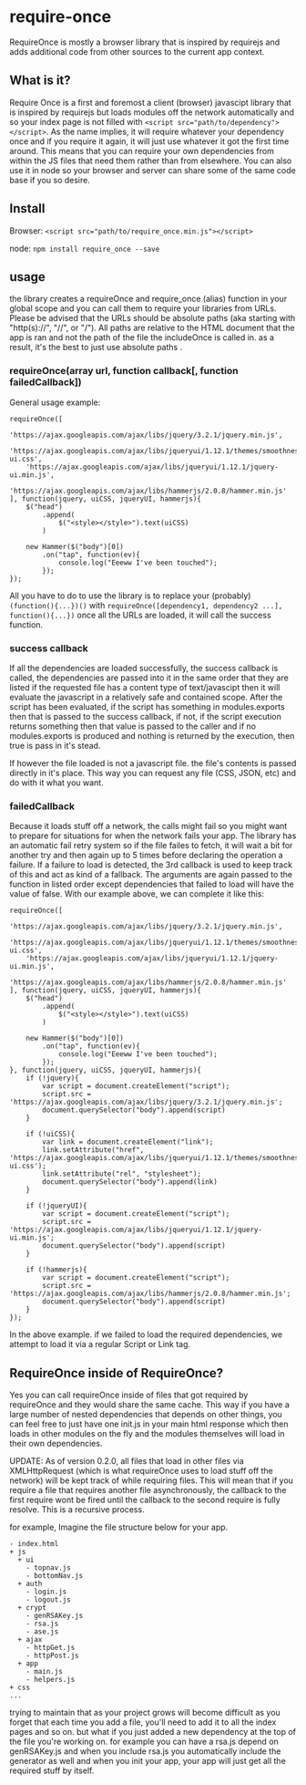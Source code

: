 # require-once
RequireOnce is mostly a browser library that is inspired by requirejs and adds additional code from other sources to the current app context.

## What is it?
Require Once is a first and foremost a client (browser) javascipt library that is inspired by requirejs but loads modules off the network automatically and so your index page is not filled with `<script src="path/to/dependency"></script>`. As the name implies, it will require whatever your dependency once and if you require it again, it will just use whatever it got the first time around. This means that you can require your own dependencies from within the JS files that need them rather than from elsewhere. You can also use it in node so your browser and server can share some of the same code base if you so desire.

## Install
Browser: `<script src="path/to/require_once.min.js"></script>`

node: `npm install require_once --save`

## usage
the library creates a requireOnce and require_once (alias) function in your global scope and you can call them to require your libraries from URLs. Please be advised that the URLs should be absolute paths (aka starting with "http(s)://", "//", or "/"). All paths are relative to the HTML document that the app is ran and not the path of the file the includeOnce is called in. as a result, it's the best to just use absolute paths .

### requireOnce(array url, function callback[, function failedCallback])

General usage example:
```javascipt
requireOnce([
    'https://ajax.googleapis.com/ajax/libs/jquery/3.2.1/jquery.min.js',
    'https://ajax.googleapis.com/ajax/libs/jqueryui/1.12.1/themes/smoothness/jquery-ui.css',
    'https://ajax.googleapis.com/ajax/libs/jqueryui/1.12.1/jquery-ui.min.js',
    'https://ajax.googleapis.com/ajax/libs/hammerjs/2.0.8/hammer.min.js'
], function(jquery, uiCSS, jqueryUI, hammerjs){
    $("head")
        .append(
            $("<style></style>").text(uiCSS)
        )

    new Hammer($("body")[0])
        .on("tap", function(ev){
            console.log("Eeeww I've been touched");
        });
});
```

All you have to do to use the library is to replace your (probably) `(function(){...})()` with `requireOnce([dependency1, dependency2 ...], function(){...})` once all the URLs are loaded, it will call the success function.

### success callback
If all the dependencies are loaded successfully, the success callback is called, the dependencies are passed into it in the same order that they are listed if the requested file has a content type of text/javascipt then it will evaluate the javascript in a relatively safe and contained scope. After the script has been evaluated, if the script has something in modules.exports then that is passed to the success callback, if not, if the script execution returns something then that value is passed to the caller and if no modules.exports is produced and nothing is returned by the execution, then true is pass in it's stead.

If however the file loaded is not a javascript file. the file's contents is passed directly in it's place. This way you can request any file (CSS, JSON, etc) and do with it what you want.

### failedCallback
Because it loads stuff off a network, the calls might fail so you might want to prepare for situations for when the network fails your app. The library has an automatic fail retry system so if the file failes to fetch, it will wait a bit for another try and then again up to 5 times before declaring the operation a failure. If a failure to load is detected, the 3rd callback is used to keep track of this and act as kind of a fallback. The arguments are again passed to the function in listed order except dependencies that failed to load will have the value of false. With our example above, we can complete it like this:

```javascipt
requireOnce([
    'https://ajax.googleapis.com/ajax/libs/jquery/3.2.1/jquery.min.js',
    'https://ajax.googleapis.com/ajax/libs/jqueryui/1.12.1/themes/smoothness/jquery-ui.css',
    'https://ajax.googleapis.com/ajax/libs/jqueryui/1.12.1/jquery-ui.min.js',
    'https://ajax.googleapis.com/ajax/libs/hammerjs/2.0.8/hammer.min.js'
], function(jquery, uiCSS, jqueryUI, hammerjs){
    $("head")
        .append(
            $("<style></style>").text(uiCSS)
        )

    new Hammer($("body")[0])
        .on("tap", function(ev){
            console.log("Eeeww I've been touched");
        });
}, function(jquery, uiCSS, jqueryUI, hammerjs){
    if (!jquery){
        var script = document.createElement("script");
        script.src = 'https://ajax.googleapis.com/ajax/libs/jquery/3.2.1/jquery.min.js';
        document.querySelector("body").append(script)
    }

    if (!uiCSS){
        var link = document.createElement("link");
        link.setAttribute("href", 'https://ajax.googleapis.com/ajax/libs/jqueryui/1.12.1/themes/smoothness/jquery-ui.css');
        link.setAttribute("rel", "stylesheet");
        document.querySelector("body").append(link)
    }

    if (!jqueryUI){
        var script = document.createElement("script");
        script.src = 'https://ajax.googleapis.com/ajax/libs/jqueryui/1.12.1/jquery-ui.min.js';
        document.querySelector("body").append(script)
    }

    if (!hammerjs){
        var script = document.createElement("script");
        script.src = 'https://ajax.googleapis.com/ajax/libs/hammerjs/2.0.8/hammer.min.js';
        document.querySelector("body").append(script)
    }
});
```

In the above example. if we failed to load the required dependencies, we attempt to load it via a regular Script or Link tag.

## RequireOnce inside of RequireOnce?

Yes you can call requireOnce inside of files that got required by requireOnce and they would share the same cache. This way if you have a large number of nested dependencies that depends on other things, you can feel free to just have one init.js in your main html response which then loads in other modules on the fly and the modules themselves will load in their own dependencies.

UPDATE: As of version 0.2.0, all files that load in other files via XMLHttpRequest (which is what requireOnce uses to load stuff off the network) will be kept track of while requiring files. This will mean that if you require a file that requires another file asynchronously, the callback to the first require wont be fired until the callback to the second require is fully resolve. This is a recursive process.

for example, Imagine the file structure below for your app.

```
- index.html
+ js
  + ui
    - topnav.js
    - bottomNav.js
  + auth
    - login.js
    - logout.js
  + crypt
    - genRSAKey.js
    - rsa.js
    - ase.js
  + ajax
    - httpGet.js
    - httpPost.js
  + app
    - main.js
    - helpers.js
+ css
...
```
trying to maintain that as your project grows will become difficult as you forget that each time you add a file, you'll need to add it to all the index pages and so on. but what if you just added a new dependency at the top of the file you're working on. for example you can have a rsa.js depend on genRSAKey.js and when you include rsa.js you automatically include the generator as well and when you init your app, your app will just get all the required stuff by itself.

## <script> tags in the index?
and now that you are loading your dependencies and modules off the network in your javascipt, you can remove them from your html responses. however if you still have them there, there's really no harm since most browsers are pretty good about caching and reusing them. Ideally, the library will detect already loaded assets in the page but there's no real good way of implementing this since Script tags dont really tell you what has loaded successfully and what hasn't. If you have a creative solution, please feel to submit pull requests to this project and let me know

## Sharing code with Node
If you are like me and you like to write code that is shared between Node and Browser for whatever reason, you can do so in the following way

```javascipt
if (typeof requireOnce == 'undefined') var requireOnce = require("require_once");

requireOnce([
    {browser: "/path/to/dependency1.js", server:"dependency"}
    {browser: "/path/to/underscore.js", server:"underscore"},
	"https://maxcdn.bootstrapcdn.com/bootstrap/3.3.7/css/bootstrap.min.css"
], function(dependency1, _, css){
    dependency1.action(_.method());

	if (css){
		console.log("I am in a browser")
		// my logic
	}
});
```

In the first line, we detect if require_once has been loaded and if not, require it. What happens is if you are in a browser environment requireOnce is probably already loaded via a <script> tag (or is inlined somewhere) and so you can just use it but if you are in a node environment the library has not yet been loaded and as a result you load it in via require.

When requesting libraries, you can use the requireOnce and pass an array where each element is either a string for a URL or an object with a browser and server property. The browser property is of course the url to load the asset in the browser where as the server is the string to be passed into node's "require()" function.

The library will take care of the rest with XMLHttpRequests while in the browser or via require() in node. if you do not pass a server property, or if you just use a string, the server wont bother trying to get the asset and will just return a false in that place. If this is the case you should have catches so when running your code on the server, you don't expect your asset to come in when a false is going to drop in it's place.

## Licence?
MIT = free for all yay?

## Changelog:

#### 0.3.0
This update optimizes the loading process and by execute all dependencies as soon as they load rather than waiting for all dependencies on a certain level to load first before executing on that level of dependencies. There is a sizeable amount of change to the underlying execution logic of the library and as a result you may want to stay on the previous release. see the graph below for tldr;

Before | After
------ | -------
![Before](http://i68.tinypic.com/14cgzdy.jpg)) | ![After](http://i68.tinypic.com/1esb3a.jpg)

#### 0.2.4
Fixed an error that might break resolution order when all assets that are required are already cached.

#### 0.2.3
require_once needed to hijack the XMLHttpRequest's send() method to do some fancy footwork to keep track of when to fire callbacks and what not. Due to an oversight, this meant that the XMLHttpRequest's normal send function doesn't actually work the way it is supposed to (though you can use the newly added _send() function instead) but that wasn't supposed to be the case. This fixed the bug and although the hijacking of the send() function is still present, the XMLHttpRequest.send function will work as intended.

#### 0.2.2
Fixed a bug that caused loaded scripts to be evaluated multiple times when the same script is required by multiple sources.

#### 0.2.1
recursive asset load beings when the code is called and recursive resolution begins when doc loaded or asset loaded which ever happens first

#### 0.2.0
Made require_once a recursive resolution rather than having it be a linlar resolution. If files required with require_once also make XMLHttpRequests (like calling requireOnce) then parent callbacks wont fire till all subiquent requests are complete and allowing for better support for loading nested dependencies.

#### 0.1.0
Initial Release
